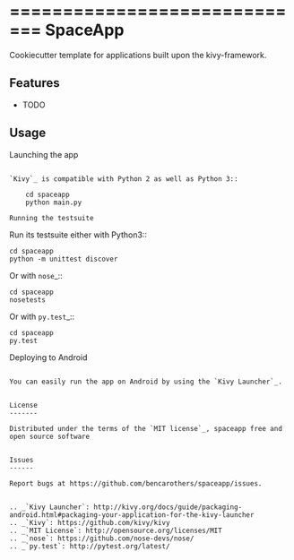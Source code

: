 =============================
SpaceApp
=============================

Cookiecutter template for applications built upon the kivy-framework.


Features
--------

* TODO


Usage
-----

Launching the app
~~~~~~~~~~~~~~~~~

`Kivy`_ is compatible with Python 2 as well as Python 3::

    cd spaceapp
    python main.py

Running the testsuite
~~~~~~~~~~~~~~~~~~~~~

Run its testsuite either with Python3::

    cd spaceapp
    python -m unittest discover

Or with `nose`_::

    cd spaceapp
    nosetests

Or with `py.test`_::

    cd spaceapp
    py.test

Deploying to Android
~~~~~~~~~~~~~~~~~~~~

You can easily run the app on Android by using the `Kivy Launcher`_.


License
-------

Distributed under the terms of the `MIT license`_, spaceapp free and open source software


Issues
------

Report bugs at https://github.com/bencarothers/spaceapp/issues.


.. _`Kivy Launcher`: http://kivy.org/docs/guide/packaging-android.html#packaging-your-application-for-the-kivy-launcher
.. _`Kivy`: https://github.com/kivy/kivy
.. _`MIT License`: http://opensource.org/licenses/MIT
.. _`nose`: https://github.com/nose-devs/nose/
.. _`py.test`: http://pytest.org/latest/
